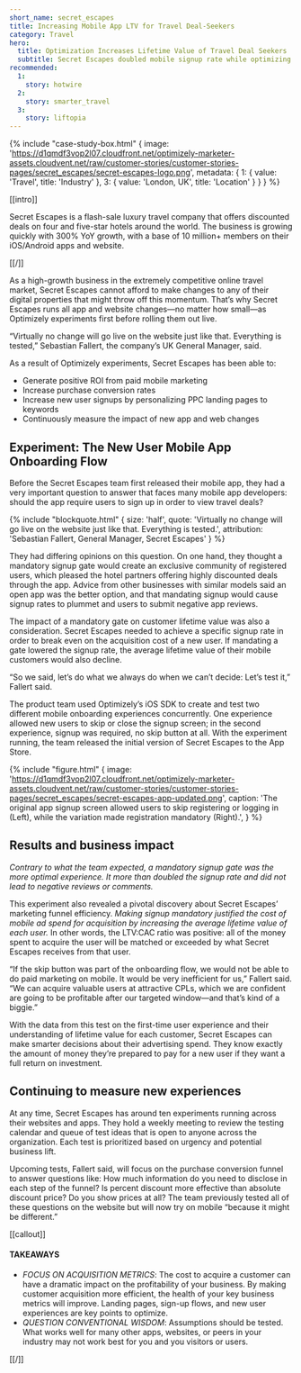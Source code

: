 ```yaml
---
short_name: secret_escapes
title: Increasing Mobile App LTV for Travel Deal-Seekers
category: Travel
hero:
  title: Optimization Increases Lifetime Value of Travel Deal Seekers
  subtitle: Secret Escapes doubled mobile signup rate while optimizing customer acquisition
recommended:
  1:
    story: hotwire
  2:
    story: smarter_travel
  3:
    story: liftopia
---
```

{% include "case-study-box.html"
  {
    image: 'https://d1qmdf3vop2l07.cloudfront.net/optimizely-marketer-assets.cloudvent.net/raw/customer-stories/customer-stories-pages/secret_escapes/secret-escapes-logo.png',
    metadata: {
      1: {
        value: 'Travel',
        title: 'Industry'
      },
      3: {
        value: 'London, UK',
        title: 'Location'
      }
    }
  }
%}

[[intro]]

Secret Escapes is a flash-sale luxury travel company that offers discounted deals on four and five-star hotels around the world. The business is growing quickly with 300% YoY growth, with a base of 10 million+ members on their iOS/Android apps and website.

[[/]]

As a high-growth business in the extremely competitive online travel market, Secret Escapes cannot afford to make changes to any of their digital properties that might throw off this momentum. That’s why Secret Escapes runs all app and website changes—no matter how small—as Optimizely experiments first before rolling them out live.

“Virtually no change will go live on the website just like that. Everything is tested,” Sebastian Fallert, the company’s UK General Manager, said.

As a result of  Optimizely experiments, Secret Escapes has been able to:

* Generate positive ROI from paid mobile marketing
* Increase purchase conversion rates
* Increase new user signups by personalizing PPC landing pages to keywords
* Continuously measure the impact of new app and web changes

## Experiment: The New User Mobile App Onboarding Flow

Before the Secret Escapes team first released their mobile app, they had a very important question to answer that faces many mobile app developers: should the app require users to sign up in order to view travel deals?

{% include "blockquote.html"
  {
    size: 'half',
    quote: 'Virtually no change will go live on the website just like that. Everything is tested.',
    attribution: 'Sebastian Fallert, General Manager, Secret Escapes'
  }
%}

They had differing opinions on this question. On one hand, they thought a mandatory signup gate would create an exclusive community of registered users, which pleased the hotel partners offering highly discounted deals through the app. Advice from other businesses with similar models said an open app was the better option, and that mandating signup would cause signup rates to plummet and users to submit negative app reviews.

The impact of a mandatory gate on customer lifetime value was also a consideration. Secret Escapes needed to achieve a specific signup rate in order to break even on the acquisition cost of a new user. If mandating a gate lowered the signup rate, the average lifetime value of their mobile customers would also decline.

“So we said, let’s do what we always do when we can’t decide: Let’s test it,” Fallert said.

The product team used Optimizely’s iOS SDK to create and test two different mobile onboarding experiences concurrently. One experience allowed new users to skip or close the signup screen; in the second experience, signup was required, no skip button at all. With the experiment running, the team released the initial version of Secret Escapes to the App Store.

{% include "figure.html"
  {
    image: 'https://d1qmdf3vop2l07.cloudfront.net/optimizely-marketer-assets.cloudvent.net/raw/customer-stories/customer-stories-pages/secret_escapes/secret-escapes-app-updated.png',
    caption: 'The original app signup screen allowed users to skip registering or logging in (Left), while the variation made registration mandatory (Right).',
  }
%}

## Results and business impact

*Contrary to what the team expected, a mandatory signup gate was the more optimal experience. It more than doubled the signup rate and did not lead to negative reviews or comments.*

This experiment also revealed a pivotal discovery about Secret Escapes’ marketing funnel efficiency. *Making signup mandatory justified the cost of mobile ad spend for acquisition by increasing the average lifetime value of each user.* In other words, the LTV:CAC ratio was positive: all of the money spent to acquire the user will be matched or exceeded by what Secret Escapes receives from that user.

“If the skip button was part of the onboarding flow, we would not be able to do paid marketing on mobile. It would be very inefficient for us,” Fallert said. “We can acquire valuable users at attractive CPLs, which we are confident are going to be profitable after our targeted window—and that’s kind of a biggie.”

With the data from this test on the first-time user experience and their understanding of lifetime value for each customer, Secret Escapes can make smarter decisions about their advertising spend. They know exactly the amount of money they’re prepared to pay for a new user if they want a full return on investment.

## Continuing to measure new experiences

At any time, Secret Escapes has around ten experiments running across their websites and apps. They hold a weekly meeting to review the testing calendar and queue of test ideas that is open to anyone across the organization. Each test is prioritized based on urgency and potential business lift.

Upcoming tests, Fallert said, will focus on the purchase conversion funnel to answer questions like: How much information do you need to disclose in each step of the funnel? Is percent discount more effective than absolute discount price? Do you show prices at all? The team previously tested all of these questions on the website but will now try on mobile “because it might be different.”

[[callout]]

#### TAKEAWAYS

- *FOCUS ON ACQUISITION METRICS*: The cost to acquire a customer can have a dramatic impact on the profitability of your business. By making customer acquisition more efficient, the health of your key business metrics will improve. Landing pages, sign-up flows, and new user experiences are key points to optimize.
- *QUESTION CONVENTIONAL WISDOM*: Assumptions should be tested. What works well for many other apps, websites, or peers in your industry may not work best for you and you visitors or users.

[[/]]